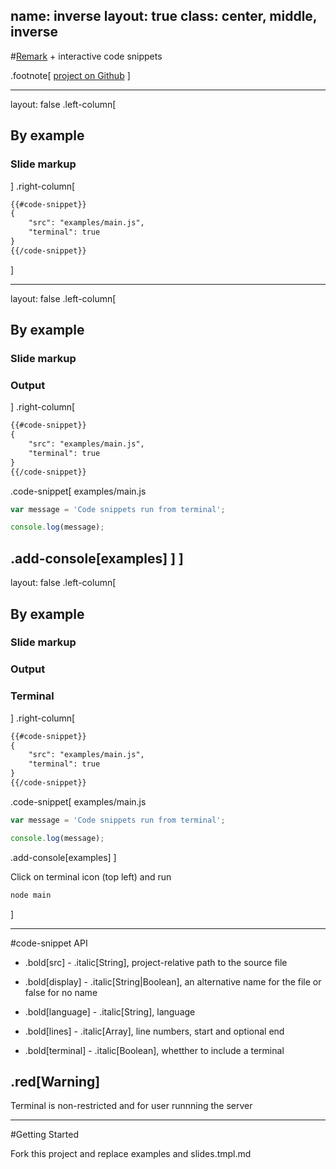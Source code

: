 name: inverse
layout: true
class: center, middle, inverse
---
#[Remark](https://github.com/gnab/remark.git) + interactive code snippets

.footnote[
	[project on Github](https://github.com/PeterHancock/remark-code-snippets.git)
]

---
layout: false
.left-column[
  ##  By example
  ### Slide markup
]
.right-column[

```xml
{{#code-snippet}}
{
	"src": "examples/main.js",
	"terminal": true
}
{{/code-snippet}}

```
]

---
layout: false
.left-column[
  ##  By example
  ### Slide markup
  ### Output
]
.right-column[

```xml
{{#code-snippet}}
{
	"src": "examples/main.js",
	"terminal": true
}
{{/code-snippet}}
```

.code-snippet[
examples/main.js 

```javascript
var message = 'Code snippets run from terminal';

console.log(message);
```

.add-console[examples]
]
]
---
layout: false
.left-column[
  ##  By example
  ### Slide markup
  ### Output
  ### Terminal
]
.right-column[

```xml
{{#code-snippet}}
{
	"src": "examples/main.js",
	"terminal": true
}
{{/code-snippet}}
```

.code-snippet[
examples/main.js 

```javascript
var message = 'Code snippets run from terminal';

console.log(message);
```

.add-console[examples]
]

Click on terminal icon (top left) and run

```bash
node main
```

]

---
#code-snippet API

- .bold[src] - .italic[String], project-relative path to the source file

- .bold[display] - .italic[String|Boolean], an alternative name for the file or false for no name

- .bold[language] - .italic[String], language 

- .bold[lines] - .italic[Array], line numbers, start and optional end

- .bold[terminal] - .italic[Boolean], whetther to include a terminal

## .red[Warning]

Terminal is non-restricted and for user runnning the server

---
#Getting Started

Fork this project and replace examples and slides.tmpl.md 
